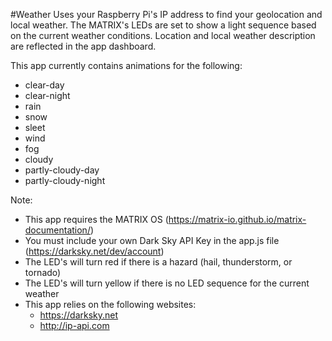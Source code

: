#Weather
Uses your Raspberry Pi's IP address to find your geolocation and local weather. The MATRIX's LEDs are set to show a light sequence based on the current weather conditions. Location and local weather description are reflected in the app dashboard.

This app currently contains animations for the following:
- clear-day
- clear-night
- rain
- snow
- sleet
- wind
- fog
- cloudy
- partly-cloudy-day
- partly-cloudy-night

Note: 
- This app requires the MATRIX OS (https://matrix-io.github.io/matrix-documentation/)
- You must include your own Dark Sky API Key in the app.js file (https://darksky.net/dev/account)
- The LED's will turn red if there is a hazard (hail, thunderstorm, or tornado)
- The LED's will turn yellow if there is no LED sequence for the current weather
- This app relies on the following websites:
    - https://darksky.net
    - http://ip-api.com
